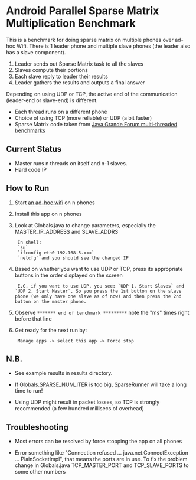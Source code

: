Android Parallel Sparse Matrix Multiplication Benchmark
================

This is a benchmark for doing sparse matrix on multiple phones over ad-hoc Wifi. There is 1 leader phone and multiple slave phones (the leader also has a slave component).

1. Leader sends out Sparse Matrix task to all the slaves
2. Slaves compute their portions
3. Each slave reply to leader their results
4. Leader gathers the results and outputs a final answer

Depending on using UDP or TCP, the active end of the communication (leader-end or slave-end) is different.

* Each thread runs on a different phone
* Choice of using TCP (more reliable) or UDP (a bit faster)
* Sparse Matrix code taken from [Java Grande Forum multi-threaded benchmarks][jgf]

Current Status
-----------
* Master runs n threads on itself and n-1 slaves.
* Hard code IP


How to Run
-----------

1. Start [an ad-hoc wifi][barn] on n phones
2. Install this app on n phones
3. Look at Globals.java to change parameters, especially the MASTER_IP_ADDRESS and SLAVE_ADDRS
    
        In shell:
        `su`
        `ifconfig eth0 192.168.5.xxx`
        `netcfg` and you should see the changed IP
4. Based on whether you want to use UDP or TCP, press its appropriate buttons in the order displayed on the screen

        E.G. if you want to use UDP, you see: `UDP 1. Start Slaves` and `UDP 2. Start Master`. So you press the 1st button on the slave phone (we only have one slave as of now) and then press the 2nd button on the master phone.
5. Observe `******* end of benchmark *********` note the "ms" times right before that line
6. Get ready for the next run by:

        Manage apps -> select this app -> Force stop

N.B.
---------
* See example results in results directory.

* If Globals.SPARSE_NUM_ITER is too big, SparseRunner will take a long time to run!

* Using UDP might result in packet losses, so TCP is strongly recommended (a few hundred millisecs of overhead)

Troubleshooting
----------

* Most errors can be resolved by force stopping the app on all phones

* Error something like "Connection refused ... java.net.ConnectException ... PlainSocketImpl", that means the ports are in use. To fix the problem change in Globals.java TCP_MASTER_PORT and TCP_SLAVE_PORTS to some other numbers

[jgf]: http://www2.epcc.ed.ac.uk/computing/research_activities/java_grande/threads.html
[barn]: https://github.com/haoqili/barnacle

